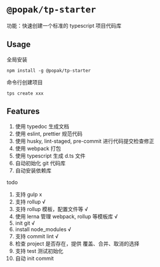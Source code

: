 # `@popak/tp-starter`

功能：快速创建一个标准的 typescript 项目代码库

## Usage

全局安装

```
npm install -g @popak/tp-starter
```

命令行创建项目

```
tps create xxx
```

## Features

1. 使用 typedoc 生成文档
2. 使用 eslint, prettier 规范代码
3. 使用 husky, lint-staged, pre-commit 进行代码提交检查修正
4. 使用 webpack 打包
5. 使用 typescript 生成 d.ts 文件
6. 自动初始化 git 代码库
7. 自动安装依赖库

todo
1. 支持 gulp x
2. 支持 rollup √
3. 支持 rollup 模板，配置文件等 √
4. 使用 lerna 管理 webpack, rollup 等模板库 √
5. init git √
6. install node_modules √
7. 支持 commit lint √
8. 检查 project 是否存在，提供 覆盖、合并、取消的选择
9. 支持 test 测试初始化
10. 自动 init commit
